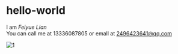 # hello-world
I am _Feiyue Lian_  
You can call me at 13336087805 or emall at 2496423641@qq.com

![1](D:\homepage\1.png)